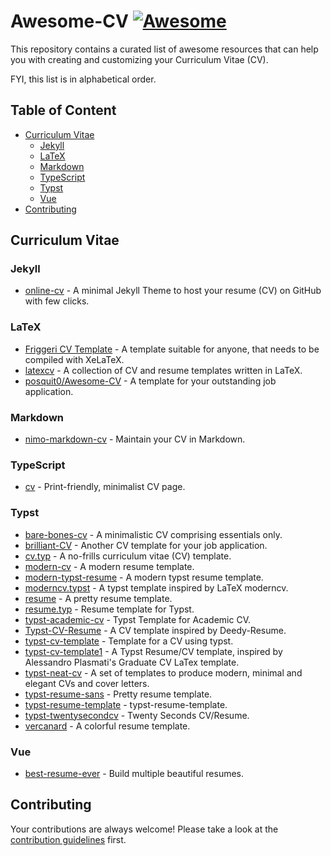 # Awesome-CV [![Awesome](https://awesome.re/badge.svg)](https://awesome.re)

This repository contains a curated list of awesome resources that can help you with creating and customizing your Curriculum Vitae (CV).

FYI, this list is in alphabetical order.

## Table of Content

- [Curriculum Vitae](#curriculum-vitae)
  - [Jekyll](#jekyll)
  - [LaTeX](#latex)
  - [Markdown](#markdown)
  - [TypeScript](#typescript)
  - [Typst](#typst)
  - [Vue](#vue)
- [Contributing](#contributing)

## Curriculum Vitae

### Jekyll

- [online-cv](https://github.com/sharu725/online-cv) - A minimal Jekyll Theme to host your resume (CV) on GitHub with few clicks.

### LaTeX

- [Friggeri CV Template](https://www.overleaf.com/latex/templates/friggeri-cv-template/hmnchbfmjgqh) - A template suitable for anyone, that needs to be compiled with XeLaTeX.
- [latexcv](https://github.com/jankapunkt/latexcv) - A collection of CV and resume templates written in LaTeX.
- [posquit0/Awesome-CV](https://github.com/posquit0/Awesome-CV) - A template for your outstanding job application.

### Markdown

- [nimo-markdown-cv](https://github.com/wodeni/nimo-markdown-cv) - Maintain your CV in Markdown.

### TypeScript

- [cv](https://github.com/BartoszJarocki/cv) - Print-friendly, minimalist CV page.

### Typst

- [bare-bones-cv](https://github.com/caffeinatedgaze/bare-bones-cv) - A minimalistic CV comprising essentials only.
- [brilliant-CV](https://github.com/mintyfrankie/brilliant-CV) - Another CV template for your job application.
- [cv.typ](https://github.com/jskherman/cv.typ) - A no-frills curriculum vitae (CV) template.
- [modern-cv](https://github.com/DeveloperPaul123/modern-cv) - A modern resume template.
- [modern-typst-resume](https://github.com/peterpf/modern-typst-resume) - A modern typst resume template.
- [moderncv.typst](https://github.com/giovanniberti/moderncv.typst) - A typst template inspired by LaTeX moderncv.
- [resume](https://github.com/hexWars/resume) - A pretty resume template.
- [resume.typ](https://github.com/wusyong/resume.typ) - Resume template for Typst.
- [typst-academic-cv](https://github.com/DawnEver/typst-academic-cv) - Typst Template for Academic CV.
- [Typst-CV-Resume](https://github.com/jxpeng98/Typst-CV-Resume) - A CV template inspired by Deedy-Resume.
- [typst-cv-template](https://github.com/JCGoran/typst-cv-template) - Template for a CV using typst.
- [typst-cv-template1](https://github.com/vaibhavjhawar/typst-cv-template1) - A Typst Resume/CV template, inspired by Alessandro Plasmati's Graduate CV LaTex template.
- [typst-neat-cv](https://github.com/UntimelyCreation/typst-neat-cv) - A set of templates to produce modern, minimal and elegant CVs and cover letters.
- [typst-resume-sans](https://github.com/mizlan/typst-resume-sans) - Pretty resume template.
- [typst-resume-template](https://github.com/bamboovir/typst-resume-template) - typst-resume-template.
- [typst-twentysecondcv](https://github.com/tomowang/typst-twentysecondcv) - Twenty Seconds CV/Resume.
- [vercanard](https://github.com/elegaanz/vercanard) - A colorful resume template.

### Vue

- [best-resume-ever](https://github.com/salomonelli/best-resume-ever) - Build multiple beautiful resumes.

## Contributing

Your contributions are always welcome! Please take a look at the [contribution guidelines](CONTRIBUTING.md) first.
